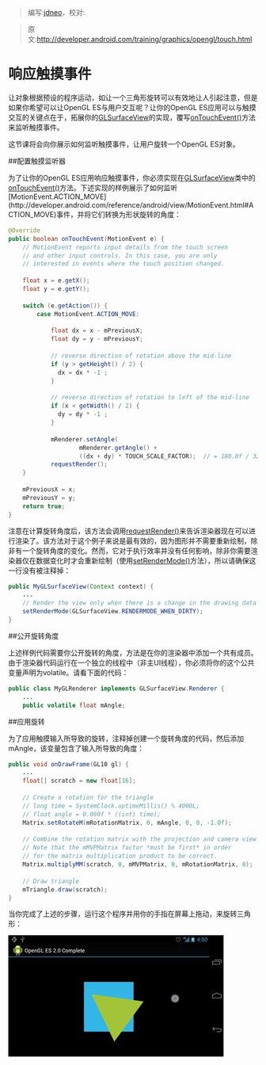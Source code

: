 > 编写:[jdneo](https://github.com/jdneo)，校对:

> 原文:<http://developer.android.com/training/graphics/opengl/touch.html>

# 响应触摸事件

让对象根据预设的程序运动，如让一个三角形旋转可以有效地让人引起注意，但是如果你希望可以让OpenGL ES与用户交互呢？让你的OpenGL ES应用可以与触摸交互的关键点在于，拓展你的[GLSurfaceView](http://developer.android.com/reference/android/opengl/GLSurfaceView.html)的实现，覆写[onTouchEvent()](http://developer.android.com/reference/android/view/View.html#onTouchEvent\(android.view.MotionEvent\))方法来监听触摸事件。

这节课将会向你展示如何监听触摸事件，让用户旋转一个OpenGL ES对象。

##配置触摸监听器

为了让你的OpenGL ES应用响应触摸事件，你必须实现在[GLSurfaceView](http://developer.android.com/reference/android/opengl/GLSurfaceView.html)类中的[onTouchEvent()](http://developer.android.com/reference/android/view/View.html#onTouchEvent\(android.view.MotionEvent\))方法。下述实现的样例展示了如何监听[MotionEvent.ACTION_MOVE](http://developer.android.com/reference/android/view/MotionEvent.html#ACTION_MOVE)事件，并将它们转换为形状旋转的角度：

```java
@Override
public boolean onTouchEvent(MotionEvent e) {
    // MotionEvent reports input details from the touch screen
    // and other input controls. In this case, you are only
    // interested in events where the touch position changed.

    float x = e.getX();
    float y = e.getY();

    switch (e.getAction()) {
        case MotionEvent.ACTION_MOVE:

            float dx = x - mPreviousX;
            float dy = y - mPreviousY;

            // reverse direction of rotation above the mid-line
            if (y > getHeight() / 2) {
              dx = dx * -1 ;
            }

            // reverse direction of rotation to left of the mid-line
            if (x < getWidth() / 2) {
              dy = dy * -1 ;
            }

            mRenderer.setAngle(
                    mRenderer.getAngle() +
                    ((dx + dy) * TOUCH_SCALE_FACTOR);  // = 180.0f / 320
            requestRender();
    }

    mPreviousX = x;
    mPreviousY = y;
    return true;
}
```

注意在计算旋转角度后，该方法会调用[requestRender()](http://developer.android.com/reference/android/opengl/GLSurfaceView.html#requestRender\(\))来告诉渲染器现在可以进行渲染了。该方法对于这个例子来说是最有效的，因为图形并不需要重新绘制，除非有一个旋转角度的变化。然而，它对于执行效率并没有任何影响，除非你需要渲染器仅在数据变化时才会重新绘制（使用[setRenderMode()](http://developer.android.com/reference/android/opengl/GLSurfaceView.html#setRenderMode\(int\))方法），所以请确保这一行没有被注释掉：

```java
public MyGLSurfaceView(Context context) {
    ...
    // Render the view only when there is a change in the drawing data
    setRenderMode(GLSurfaceView.RENDERMODE_WHEN_DIRTY);
}
```

##公开旋转角度

上述样例代码需要你公开旋转的角度，方法是在你的渲染器中添加一个共有成员。由于渲染器代码运行在一个独立的线程中（非主UI线程），你必须将你的这个公共变量声明为volatile。请看下面的代码：

```java
public class MyGLRenderer implements GLSurfaceView.Renderer {
    ...
    public volatile float mAngle;
```

##应用旋转

为了应用触摸输入所导致的旋转，注释掉创建一个旋转角度的代码，然后添加mAngle，该变量包含了输入所导致的角度：

```java
public void onDrawFrame(GL10 gl) {
    ...
    float[] scratch = new float[16];

    // Create a rotation for the triangle
    // long time = SystemClock.uptimeMillis() % 4000L;
    // float angle = 0.090f * ((int) time);
    Matrix.setRotateM(mRotationMatrix, 0, mAngle, 0, 0, -1.0f);

    // Combine the rotation matrix with the projection and camera view
    // Note that the mMVPMatrix factor *must be first* in order
    // for the matrix multiplication product to be correct.
    Matrix.multiplyMM(scratch, 0, mMVPMatrix, 0, mRotationMatrix, 0);

    // Draw triangle
    mTriangle.draw(scratch);
}
```

当你完成了上述的步骤，运行这个程序并用你的手指在屏幕上拖动，来旋转三角形：

![ogl-triangle-touch](ogl-triangle-touch.png "由触摸输入所旋转的三角形（圆形代表了当前触摸位置）")
